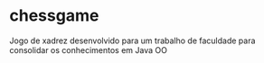 # chessgame
Jogo de xadrez desenvolvido para um trabalho de faculdade para consolidar os conhecimentos em Java OO
